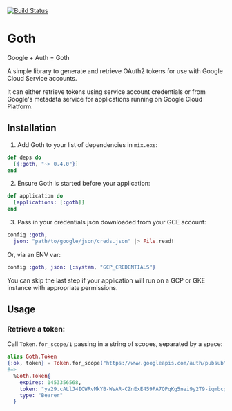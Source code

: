 [![Build Status](https://travis-ci.org/peburrows/goth.svg?branch=master)](https://travis-ci.org/peburrows/goth)

# Goth
Google + Auth = Goth

A simple library to generate and retrieve OAuth2 tokens for use with Google Cloud Service accounts.

It can either retrieve tokens using service account credentials or from Google's metadata service for applications running on Google Cloud Platform.

## Installation

1. Add Goth to your list of dependencies in `mix.exs`:
  ```elixir
  def deps do
    [{:goth, "~> 0.4.0"}]
  end
  ```

2. Ensure Goth is started before your application:
  ```elixir
  def application do
    [applications: [:goth]]
  end
  ```

3. Pass in your credentials json downloaded from your GCE account:
  ```elixir
  config :goth,
    json: "path/to/google/json/creds.json" |> File.read!
  ```
  
  Or, via an ENV var:
  ```elixir
  config :goth, json: {:system, "GCP_CREDENTIALS"}
  ```

You can skip the last step if your application will run on a GCP or GKE instance with appropriate permissions.

## Usage

### Retrieve a token:
Call `Token.for_scope/1` passing in a string of scopes, separated by a space:
```elixir
alias Goth.Token
{:ok, token} = Token.for_scope("https://www.googleapis.com/auth/pubsub")
#=>
  %Goth.Token{
    expires: 1453356568,
    token: "ya29.cALlJ4ICWRvMkYB-WsAR-CZnExE459PA7QPqKg5nei9y2T9-iqmbcgxq8XrTATNn_BPim",
    type: "Bearer"
  }
```
